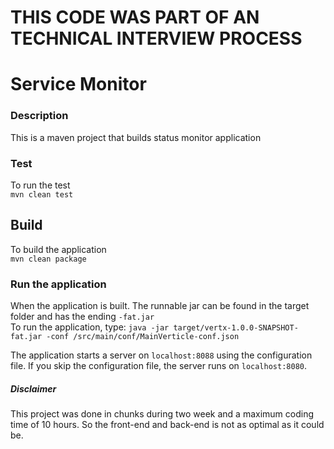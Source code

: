 # THIS CODE WAS PART OF AN TECHNICAL INTERVIEW PROCESS

# Service Monitor

### Description
This is a maven project that builds status monitor application

### Test
To run the test  
`mvn clean test`  

## Build
To build the application  
`mvn clean package`  


### Run the application
When the application is built. The runnable jar can be found in the target folder and has the ending `-fat.jar`  
To run the application, type:
`java -jar target/vertx-1.0.0-SNAPSHOT-fat.jar -conf /src/main/conf/MainVerticle-conf.json`

The application starts a server on `localhost:8088` using the configuration file. If you skip the configuration file, the server runs on `localhost:8080`.  

##### Disclaimer
This project was done in chunks during two week and a maximum coding time of 10 hours. So the front-end and back-end is not as optimal as it could be.
